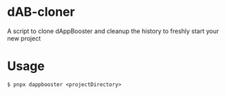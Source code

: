 # dAB-cloner

A script to clone dAppBooster and cleanup the history to freshly start your new project

# Usage

```shell
$ pnpx dappbooster <projectDirectory>
```
